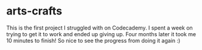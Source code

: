 # arts-crafts
This is the first project I struggled with on Codecademy.  I spent a week on trying to get it to work and ended up giving up.
Four months later it took me 10 minutes to finish! So nice to see the progress from doing it again :)
